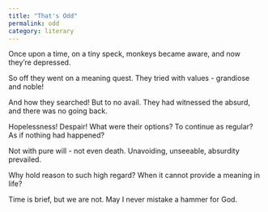 ```yaml
---
title: "That's Odd"
permalink: odd
category: literary
---
```


Once upon a time, on a tiny speck, monkeys became aware, and now they’re depressed.

So off they went on a meaning quest. They tried with values - grandiose and noble!

And how they searched! But to no avail. They had witnessed the absurd, and there was no going back.

Hopelessness! Despair! What were their options? To continue as regular? As if nothing had happened?

Not with pure will - not even death. Unavoiding, unseeable, absurdity prevailed.

Why hold reason to such high regard? When it cannot provide a meaning in life?

Time is brief, but we are not. May I never mistake a hammer for God.
